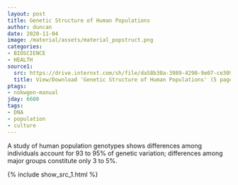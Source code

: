```yaml
---
layout: post
title: Genetic Structure of Human Populations
author: duncan
date: 2020-11-04
image: /material/assets/material_popstruct.png
categories:
- BIOSCIENCE
- HEALTH
source1:
  src: https://drive.internxt.com/sh/file/da58b30a-3989-4290-9e07-ce309d955836/fe202966dbd7d8d37f08af76a2eed743638fc4453705bbefc9b9e89e48342354
  title: View/Download 'Genetic Structure of Human Populations' (5 pages)
ptags:
- nokwgen-manual
jday: 6600
tags:
- DNA
- population
- culture
---
```


A study of human population genotypes shows differences among individuals account for 93 to 95% of genetic variation; differences among major groups constitute only 3 to 5%. 

<!--more-->

{% include show_src_1.html %}


